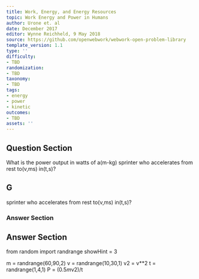 ```yaml
---
title: Work, Energy, and Energy Resources
topic: Work Energy and Power in Humans
author: Urone et. al
date: December 2017
editor: Wynne Reichheld, 9 May 2018
source: https://github.com/openwebwork/webwork-open-problem-library
template_version: 1.1
type: ''
difficulty:
- TBD
randomization:
- TBD
taxonomy:
- TBD
tags:
- energy
- power
- kinetic
outcomes:
- TBD
assets: ''
---
```


## Question Section 

What is the power output in watts of a(m-kg) sprinter who accelerates from rest to(v,ms) in(t,s)?

## G
sprinter who accelerates from rest to(v,ms) in(t,s)?
### Answer Section


## Answer Section

from random import randrange
showHint = 3

m = randrange(60,90,2)
v = randrange(10,30,1)
v2 = v**2
t = randrange(1,4,1)
P = (0.5*m*v2)/t